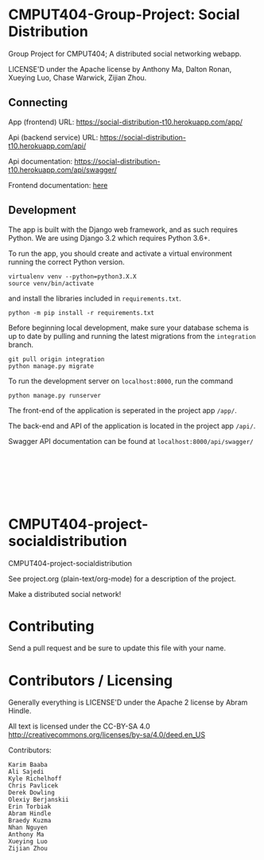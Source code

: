 # CMPUT404-Group-Project: Social Distribution

Group Project for CMPUT404; A distributed social networking webapp.

LICENSE'D under the Apache license by Anthony Ma, Dalton Ronan, Xueying Luo, Chase Warwick, Zijian Zhou.

## Connecting

App (frontend) URL: https://social-distribution-t10.herokuapp.com/app/

Api (backend service) URL: https://social-distribution-t10.herokuapp.com/api/

Api documentation: https://social-distribution-t10.herokuapp.com/api/swagger/

Frontend documentation: [here](FrontendDocumentation.md)

## Development

The app is built with the Django web framework, and as such requires Python. We are using Django 3.2 which requires Python 3.6+.

To run the app, you should create and activate a virtual environment running the correct Python version.

```
virtualenv venv --python=python3.X.X
source venv/bin/activate
```

and install the libraries included in `requirements.txt`.

```
python -m pip install -r requirements.txt
```

Before beginning local development, make sure your database schema is up to date by pulling and running the latest migrations from the `integration` branch.

```
git pull origin integration
python manage.py migrate
```

To run the development server on `localhost:8000`, run the command

```
python manage.py runserver
```

The front-end of the application is seperated in the project app `/app/`.

The back-end and API of the application is located in the project app `/api/`.

Swagger API documentation can be found at `localhost:8000/api/swagger/`
<br>
<br>
<br>
<br>
<br>
<br>
<br>

# CMPUT404-project-socialdistribution

CMPUT404-project-socialdistribution

See project.org (plain-text/org-mode) for a description of the project.

Make a distributed social network!

# Contributing

Send a pull request and be sure to update this file with your name.

# Contributors / Licensing

Generally everything is LICENSE'D under the Apache 2 license by Abram Hindle.

All text is licensed under the CC-BY-SA 4.0 http://creativecommons.org/licenses/by-sa/4.0/deed.en_US

Contributors:

    Karim Baaba
    Ali Sajedi
    Kyle Richelhoff
    Chris Pavlicek
    Derek Dowling
    Olexiy Berjanskii
    Erin Torbiak
    Abram Hindle
    Braedy Kuzma
    Nhan Nguyen
    Anthony Ma
    Xueying Luo
    Zijian Zhou
